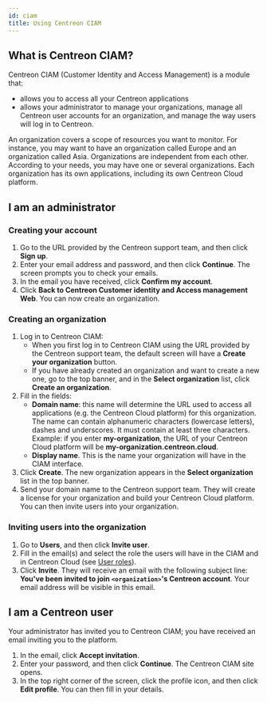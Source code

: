 ```yaml
---
id: ciam
title: Using Centreon CIAM
---
```


## What is Centreon CIAM?

Centreon CIAM (Customer Identity and Access Management) is a module that:

- allows you to access all your Centreon applications
- allows your administrator to manage your organizations, manage all Centreon user accounts for an organization, and manage the way users will log in to Centreon.

An organization covers a scope of resources you want to monitor. For instance, you may want to have an organization called Europe and an organization called Asia. Organizations are independent from each other. According to your needs, you may have one or several organizations. Each organization has its own applications, including its own Centreon Cloud platform.

## I am an administrator

### Creating your account

1. Go to the URL provided by the Centreon support team, and then click **Sign up**.
2. Enter your email address and password, and then click **Continue**. The screen prompts you to check your emails.
3. In the email you have received, click **Confirm my account**.
4. Click **Back to Centreon Customer identity and Access management Web**. You can now create an organization.

### Creating an organization

1. Log in to Centreon CIAM:
   - When you first log in to Centreon CIAM using the URL provided by the Centreon support team, the default screen will have a **Create your organization** button.
   - If you have already created an organization and want to create a new one, go to the top banner, and in the **Select organization** list, click **Create an organization**.
2. Fill in the fields:
   - **Domain name**: this name will determine the URL used to access all applications (e.g. the Centreon Cloud platform) for this organization. The name can contain alphanumeric characters (lowercase letters), dashes and underscores. It must contain at least three characters. Example: if you enter **my-organization**, the URL of your Centreon Cloud platform will be **my-organization.centreon.cloud**.
   - **Display name**. This is the name your organization will have in the CIAM interface.
3. Click **Create**. The new organization appears in the **Select organization** list in the top banner.
4. Send your domain name to the Centreon support team. They will create a license for your organization and  build your Centreon Cloud platform. You can then invite users into your organization.

### Inviting users into the organization

1. Go to **Users**, and then click **Invite user**.
2. Fill in the email(s) and select the role the users will have in the CIAM and in Centreon Cloud (see [User roles](../users#user-roles)).
3. Click **Invite**. They will receive an email with the following subject line: **You've been invited to join `<organization>`'s Centreon account**. Your email address will be visible in this email.

## I am a Centreon user

Your administrator has invited you to Centreon CIAM; you have received an email inviting you to the platform.

1. In the email, click **Accept invitation**.
2. Enter your password, and then click **Continue**. The Centreon CIAM site opens.
3. In the top right corner of the screen, click the profile icon, and then click **Edit profile**. You can then fill in your details.
